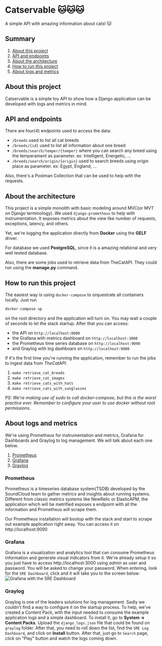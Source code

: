 # Catservable 🐱🐱🐱
A simple API with amazing information about cats! 🐱

## Summary

1. [About this project](#about-this-project)
3. [API and endpoints](#api-and-endpoints)
4. [About the architecture](#about-the-architecture)
5. [How to run this project](#how-to-run-this-project)
6. [About logs and metrics](#about-logs-and-metrics)


## About this project
Catservable is a simple toy API to show how a Django application can be developed with logs and metrics in mind.

## API and endpoints
There are four(4) endpoints used to access the data:
* `/breeds` used to list all cat breeds
* `/breeds/{id}` used to list all information about one breed
* `/breeds/search/temper/{temper}` where you can search any breed using the temperament as parameter. ex: Intelligent, Energetic, ...
* `/breeds/search/origin/{origin}` used to search breeds using origin place as parameter. ex: Egypt, England, ...

Also, there's a Postman Collection that can be used to help with the requests.

## About the architecture
This project is a simple monolith with basic modeling around MVC(or MVT on Django terminology). We used `django-prometheus` to help with instrumentation. It exposes metrics about the view like number of requests, exceptions, latency, and others. 

Yet, we're logging the application directly from **Docker** using the **GELF** driver.

For database we used **PostgreSQL**, since it is a amazing relational and very well tested database.

Also, there are some jobs used to retrieve data from TheCatAPI. They could run using the **manage.py** command.

## How to run this project
The easiest way is using `docker-compose` to orquestrate all containers locally.
Just run
```bash
docker-compose up
```
on the root directory and the application will turn on.
You may wait a couple of seconds to let the stack startup. After that you can access:
* the API on `http://localhost:8000`
* the Grafana with metrics dashboard on `http://localhost:3000`
* the Prometheus time series database on `http://localhost:9090`
* and Graylog with log dashboars on `http://localhost:9000`

If it's the first time you're running the application, remember to run the jobs to ingest data from *TheCatAPI*.
1. `make retrieve_cat_breeds`
2. `make retrieve_cat_images`
3. `make retrieve_cats_with_hats`
4. `make retrieve_cats_with_sunglasses`

*PS: We're making use of sudo to call docker-compose, but this is the worst practice ever. Remember to configure your user to use docker without root permissions.*

## About logs and metrics

We're using Prometheus for instrumentation and metrics, Grafana for Dashboards and Graylog to log management. We will talk about each one below.
1. [Prometheus](#prometheus)
2. [Grafana](#grafana)
3. [Graylog](#graylog)

### Prometheus
Prometheus is a timeseries database system(TSDB) developed by the SoundCloud team to gather metrics and insights about running systems. Different from classic metrics systems like NewRelic or ElasticAPM, the application which will be metrified exposes a endpoint with all the information and Prometheus will scrape them. 

Our Prometheus installation will bootup with the stack and start to scrape out example application right away. 
You can access it on http://localhost:9090

### Grafana
Grafana is a visualization and analytics tool that can consume Prometheus information and generate visual indicators from it. We're already setup it so you just have to access http://localhost:3000 using *admin* as user and password. You will be asked to change your password. When entering, look for the `SRE Dashboard`, click and it will take you to the screen below:
![Grafana with the SRE Dashboard](https://github.com/decko/catservable/blob/main/granafa/grafana-sre-dashboard.png?raw=true)

### Graylog
Graylog is one of the leaders solutions for log management. Sadly we couldn't find a way to configure it on the startup process. To help, we've created a Content Pack, with the input needed to consume the example application logs and a simple dashboard. To install it, go to **System -> Content Packs**. Upload the `django_logs.json` file that could be found on `graylog` folder. After that, you need to roll down the list, find the `SRE Log Dashboard`, and click on **Install** button.
After that, just go to `Search` page, click on "Play" button and watch the logs coming down.

